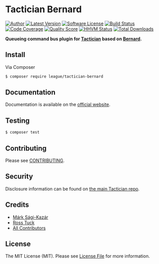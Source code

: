 # Tactician Bernard

[![Author](http://img.shields.io/badge/author-@sagikazarmark-blue.svg?style=flat-square)](https://twitter.com/sagikazarmark)
[![Latest Version](https://img.shields.io/github/release/thephpleague/tactician-bernard.svg?style=flat-square)](https://github.com/thephpleague/tactician-bernard/releases)
[![Software License](https://img.shields.io/badge/license-MIT-brightgreen.svg?style=flat-square)](LICENSE)
[![Build Status](https://img.shields.io/travis/thephpleague/tactician-bernard.svg?style=flat-square)](https://travis-ci.org/thephpleague/tactician-bernard)
[![Code Coverage](https://img.shields.io/scrutinizer/coverage/g/thephpleague/tactician-bernard.svg?style=flat-square)](https://scrutinizer-ci.com/g/thephpleague/tactician-bernard)
[![Quality Score](https://img.shields.io/scrutinizer/g/thephpleague/tactician-bernard.svg?style=flat-square)](https://scrutinizer-ci.com/g/thephpleague/tactician-bernard)
[![HHVM Status](https://img.shields.io/hhvm/league/tactician-bernard.svg?style=flat-square)](http://hhvm.h4cc.de/package/league/tactician-bernard)
[![Total Downloads](https://img.shields.io/packagist/dt/league/tactician-bernard.svg?style=flat-square)](https://packagist.org/packages/league/tactician-bernard)

**Queueing command bus plugin for [Tactician](http://tactician.thephpleague.com) based on [Bernard](https://bernard.readthedocs.org/).**


## Install

Via Composer

``` bash
$ composer require league/tactician-bernard
```


## Documentation

Documentation is available on the [official website](http://tactician.thephpleague.com/plugins/bernard/).


## Testing

``` bash
$ composer test
```


## Contributing

Please see [CONTRIBUTING](CONTRIBUTING.md).


## Security

Disclosure information can be found on [the main Tactician repo](https://github.com/thephpleague/tactician#security).


## Credits

- [Márk Sági-Kazár](https://github.com/sagikazarmark)
- [Ross Tuck](https://github.com/rosstuck)
- [All Contributors](https://github.com/thephpleague/tactician-bernard/contributors)


## License

The MIT License (MIT). Please see [License File](LICENSE) for more information.
